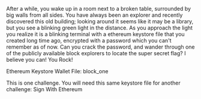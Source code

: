 After a while, you wake up in a room next to a broken table, surrounded by big walls from all sides. You have always been an explorer and recently discovered this old building; looking around it seems like it may be a library, but you see a blinking green light in the distance. As you approach the light you realize it is a blinking terminal with a ethereum keystore file that you created long time ago, encrypted with a password which you can't remember as of now. Can you crack the password, and wander through one of the publicly available block explorers to locate the super secret flag? I believe you can!
You Rock!

Ethereum Keystore Wallet File: block_one

This is one challenge.
You will need this same keystore file for another challenge: Sign With Ethereum
